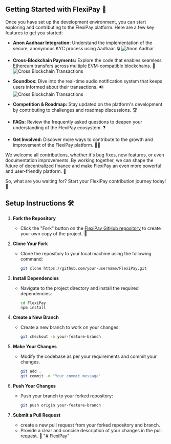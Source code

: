 ## Getting Started with FlexiPay 🚀

Once you have set up the development environment, you can start exploring and contributing to the FlexiPay platform. Here are a few key features to get you started:

- **Anon Aadhaar Integration:** Understand the implementation of the secure, anonymous KYC process using Aadhaar. 🔒
![Anon Aadhar](doc-assets/cross-blockchain/Screenshot%202024-08-09%20072913.png)

- **Cross-Blockchain Payments:** Explore the code that enables seamless Ethereum transfers across multiple EVM-compatible blockchains. 🔗
![Cross Blockchain Transactions](doc-assets/cross-blockchain/Screenshot%202024-08-09%20072952.png)

- **Soundbox:** Dive into the real-time audio notification system that keeps users informed about their transactions. 🔊
![Cross Blockchain Transactions](doc-assets/soundbox/Screenshot%202024-08-09%20073134.png)

- **Competition & Roadmap:** Stay updated on the platform's development by contributing to challenges and roadmap discussions. 🏆
- **FAQs:** Review the frequently asked questions to deepen your understanding of the FlexiPay ecosystem. ❓
- **Get Involved:** Discover more ways to contribute to the growth and improvement of the FlexiPay platform. 👨‍💻

We welcome all contributions, whether it's bug fixes, new features, or even documentation improvements. By working together, we can shape the future of decentralized finance and make FlexiPay an even more powerful and user-friendly platform. 🙌

So, what are you waiting for? Start your FlexiPay contribution journey today! 🚀

## Setup Instructions 🛠️

1. **Fork the Repository**
   - Click the "Fork" button on the [FlexiPay GitHub repository](https://github.com/FlexiPay/FlexiPay) to create your own copy of the project. 🍴

2. **Clone Your Fork**
   - Clone the repository to your local machine using the following command:
     ```bash
     git clone https://github.com/your-username/FlexiPay.git
     ```

3. **Install Dependencies**
   - Navigate to the project directory and install the required dependencies:
     ```bash
     cd FlexiPay
     npm install
     ```

4. **Create a New Branch**
   - Create a new branch to work on your changes:
     ```bash
     git checkout -b your-feature-branch
     ```

5. **Make Your Changes**
   - Modify the codebase as per your requirements and commit your changes.
     ```bash
     git add .
     git commit -m "Your commit message"
     ```

6. **Push Your Changes**
   - Push your branch to your forked repository:
     ```bash
     git push origin your-feature-branch
     ```

7. **Submit a Pull Request**
   - create a new pull request from your forked repository and branch.
   - Provide a clear and concise description of your changes in the pull request. 🔄
"# FlexiPay" 
